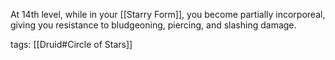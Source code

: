 At 14th level, while in your [[Starry Form]], you become partially incorporeal, giving you resistance to bludgeoning, piercing, and slashing damage.

tags: [[Druid#Circle of Stars]]
